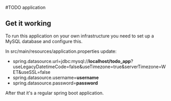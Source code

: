 #TODO application

## Get it working
To run this application on your own infrastructure you need to set up a MySQL 
database and configure this.  

In src/main/resources/application.properties update:
* spring.datasource.url=jdbc:mysql://**localhost/todo_app**?useLegacyDatetimeCode=false&useTimezone=true&serverTimezone=WET&useSSL=false
* spring.datasource.username=**username**
* spring.datasource.password=**password**

After that it's a regular spring boot application. 
